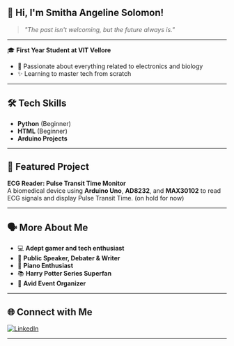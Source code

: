 
## 👋 Hi, I'm Smitha Angeline Solomon!

> *"The past isn't welcoming, but the future always is."*

---

🎓 **First Year Student at VIT Vellore**  
- 🌟 Passionate about everything related to electronics and biology
- ✨ Learning to master tech from scratch

---

## 🛠️ Tech Skills

- **Python** (Beginner)
- **HTML** (Beginner)
- **Arduino Projects**

---

## 🔬 Featured Project

**ECG Reader: Pulse Transit Time Monitor**  
A biomedical device using **Arduino Uno**, **AD8232**, and **MAX30102** to read ECG signals and display Pulse Transit Time. (on hold for now)

---

## 🗣️ More About Me

- 💻 **Adept gamer and tech enthusiast**
- 🎤 **Public Speaker, Debater & Writer**
- 🎹 **Piano Enthusiast**
- 📚 **Harry Potter Series Superfan**
- 🎉 **Avid Event Organizer**

---

## 🌐 Connect with Me

[![LinkedIn](https://img.shields.io/badge/-Smitha%20Angeline%20Solomon-blue?style=flat-square&logo=Linkedin&logoColor=white&link=https://www.linkedin.com/in/smithaangelinesolomon/)](https://www.linkedin.com/in/smithaangelinesolomon/)

---



